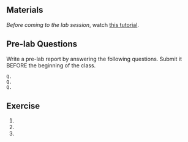 ## Materials 

*Before coming to the lab session*, watch [this tutorial](https://www.youtube.com/watch?v=fCxzA9_kg6s).


## Pre-lab Questions

Write a pre-lab report by answering the following questions. Submit it BEFORE the beginning of the class.

```
Q. 
Q. 
Q. 
```

## Exercise

1. 
2. 
3. 
